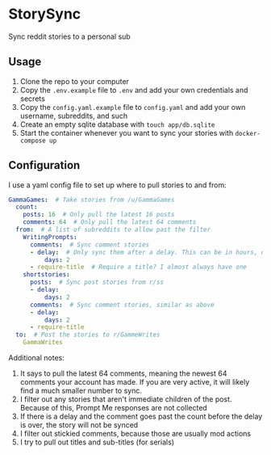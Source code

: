 # StorySync
Sync reddit stories to a personal sub

## Usage

1. Clone the repo to your computer
2. Copy the `.env.example` file to `.env` and add your own credentials and secrets
3. Copy the `config.yaml.example` file to `config.yaml` and add your own username, subreddits, and such
4. Create an empty sqlite database with `touch app/db.sqlite`
5. Start the container whenever you want to sync your stories with `docker-compose up`

## Configuration

I use a yaml config file to set up where to pull stories to and from:

```yaml
GammaGames:  # Take stories from /u/GammaGames
  count:
    posts: 16  # Only pull the latest 16 posts
    comments: 64  # Only pull the latest 64 comments
  from:  # A list of subreddits to allow past the filter
    WritingPrompts:
      comments:  # Sync comment stories
      - delay:  # Only sync them after a delay. This can be in hours, days, weeks, etc.
          days: 2
      - require-title  # Require a title? I almost always have one
    shortstories:
      posts:  # Sync post stories from r/ss
      - delay:
          days: 2
      comments:  # Sync comment stories, similar as above
      - delay:
          days: 2
      - require-title
  to:  # Post the stories to r/GammeWrites
    GammaWrites
```

Additional notes:

1. It says to pull the latest 64 comments, meaning the newest 64 comments your account has made. If you are very active, it will likely find a much smaller number to sync.
2. I filter out any stories that aren't immediate children of the post. Because of this, Prompt Me responses are not collected
3. If there is a delay and the comment goes past the count before the delay is over, the story will not be synced
4. I filter out stickied comments, because those are usually mod actions
5. I try to pull out titles and sub-titles (for serials)
